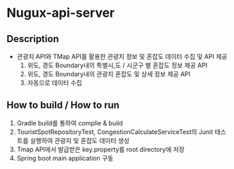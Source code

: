 # Nugux-api-server


## Description
- 관광지 API와 TMap API를 활용한 관광지 정보 및 혼잡도 데이터 수집 및 API 제공
    1. 위도, 경도 Boundary내의 특별시,도 / 시군구 별 혼잡도 정보 제공 API
    2. 위도, 경도 Boundary내의 관광지 혼잡도 및 상세 정보 제공 API
    3. 자동으로 데이터 수집

## How to build / How to run
1. Gradle build를 통하여 complie & build
2. TouristSpotRepositoryTest, CongestionCalculateServiceTest의 Junit 테스트를 실행하여 관광지 및 혼잡도 데이터 생성
3. Tmap API에서 발급받은 key.property를 root directory에 저장
4. Spring boot main application 구동
